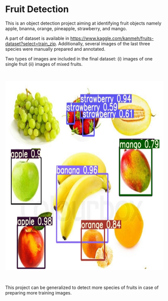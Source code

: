 # Fruit Detection

This is an object detection project aiming at identifying fruit objects namely apple, bnanna, orange, pineapple, strawberry, and mango.

A part of dataset is available in https://www.kaggle.com/kanmeh/fruits-dataset?select=train_zip. Additionally, several images of the last three species were manually prepared and annotated.

Two types of images are included in the final dataset: (i) images of one single fruit (ii) images
of mixed fruits.

<p><br>
<div>
<img src="https://github.com/F-Aghaeipoor/DL-Fruit-Detection/blob/master/YOLO-V5/Sources/3f.png" width="800" height="600"/>
</div>
<p><br>
  
This project can be generalized to detect more species of fruits in case of preparing more training images.
